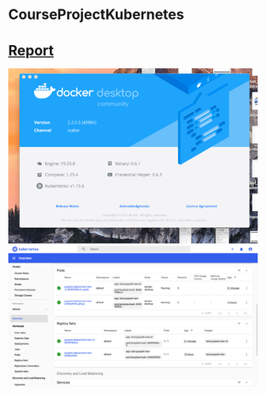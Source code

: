 # CourseProjectKubernetes
# [Report](https://github.com/RoboticsAndCloud/CourseProjectKubernetes/blob/main/CC%20Project%20Report.pdf)

![Docker and K8S](https://github.com/RoboticsAndCloud/CourseProjectKubernetes/blob/main/Software%20docker%20desktop.png)
![Overview](https://github.com/RoboticsAndCloud/CourseProjectKubernetes/blob/main/dashboard%20overview.png)
